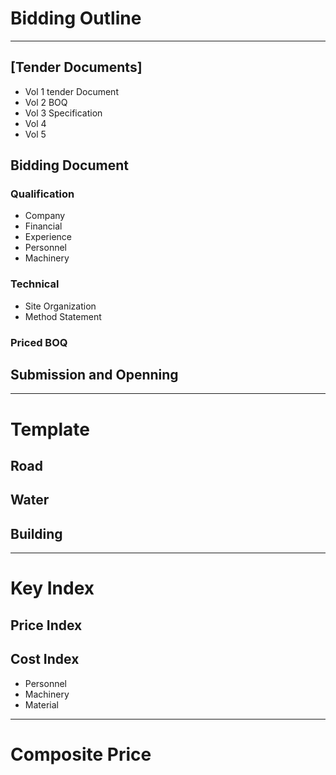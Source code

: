 # Bidding Outline
---
## [Tender Documents]
- Vol 1 tender Document
- Vol 2 BOQ
- Vol 3 Specification
- Vol 4
- Vol 5

## Bidding Document
### Qualification
- Company
- Financial
- Experience
- Personnel
- Machinery

### Technical
- Site Organization
- Method Statement

### Priced BOQ

## Submission and Openning
---
# Template
## Road


## Water


## Building

---
# Key Index

## Price Index

## Cost Index
- Personnel
- Machinery
- Material

---
# Composite Price
